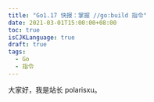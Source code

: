 ```yaml
---
title: "Go1.17 快报：掌握 //go:build 指令"
date: 2021-03-01T15:00:00+08:00
toc: true
isCJKLanguage: true
draft: true
tags: 
  - Go
  - 指令
---
```


大家好，我是站长 polarisxu。

